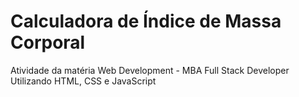 # Calculadora de Índice de Massa Corporal
Atividade da matéria Web Development - MBA Full Stack Developer
Utilizando HTML, CSS e JavaScript
